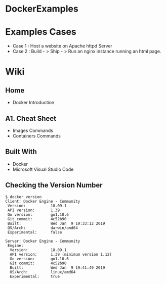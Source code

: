 # DockerExamples

# Examples Cases  

* Case 1 : Host a website on Apache httpd Server
* Case 2 : Build - > Ship - > Run an nginx instance running an html page.

# Wiki
## Home 
* Docker Introduction
## A1. Cheat Sheet
* Images Commands 
* Containers Commands  

## Built With
* Docker
* Microsoft Visual Studio Code  

## Checking the Version Number 

```
$ docker version
Client: Docker Engine - Community
 Version:           18.09.1
 API version:       1.39
 Go version:        go1.10.6
 Git commit:        4c52b90
 Built:             Wed Jan  9 19:33:12 2019
 OS/Arch:           darwin/amd64
 Experimental:      false

Server: Docker Engine - Community
 Engine:
  Version:          18.09.1
  API version:      1.39 (minimum version 1.12)
  Go version:       go1.10.6
  Git commit:       4c52b90
  Built:            Wed Jan  9 19:41:49 2019
  OS/Arch:          linux/amd64
  Experimental:     true
```
